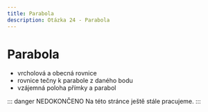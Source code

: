 ```yaml
---
title: Parabola
description: Otázka 24 - Parabola
---
```


# **Parabola**

- vrcholová a obecná rovnice
- rovnice tečny k parabole z daného bodu
- vzájemná poloha přímky a parabol

::: danger NEDOKONČENO
Na této stránce ještě stále pracujeme.
:::
